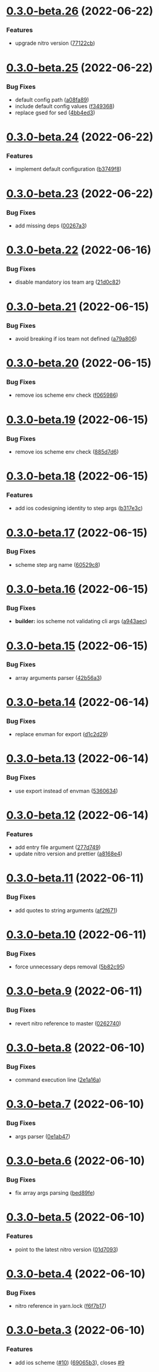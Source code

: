 # [0.3.0-beta.26](https://github.com/underscopeio/bitrise-step-nitro/compare/0.3.0-beta.25...0.3.0-beta.26) (2022-06-22)


### Features

* upgrade nitro version ([77122cb](https://github.com/underscopeio/bitrise-step-nitro/commit/77122cb791ff944b813a60df7f4680e6df728ca6))

# [0.3.0-beta.25](https://github.com/underscopeio/bitrise-step-nitro/compare/0.3.0-beta.24...0.3.0-beta.25) (2022-06-22)


### Bug Fixes

* default config path ([a08fa89](https://github.com/underscopeio/bitrise-step-nitro/commit/a08fa89d3286125f70b7003904034fe451f5514b))
* include default config values ([f349368](https://github.com/underscopeio/bitrise-step-nitro/commit/f349368847886309e3be9dfece00476f72bfe4ef))
* replace gsed for sed ([4bb4ed3](https://github.com/underscopeio/bitrise-step-nitro/commit/4bb4ed38b60949760846b52902dfbad0efcb770b))

# [0.3.0-beta.24](https://github.com/underscopeio/bitrise-step-nitro/compare/0.3.0-beta.23...0.3.0-beta.24) (2022-06-22)


### Features

* implement default configuration ([b3749f8](https://github.com/underscopeio/bitrise-step-nitro/commit/b3749f85e7513a6b6b4219c41adfddbb458a09b6))

# [0.3.0-beta.23](https://github.com/underscopeio/bitrise-step-nitro/compare/0.3.0-beta.22...0.3.0-beta.23) (2022-06-22)


### Bug Fixes

* add missing deps ([00267a3](https://github.com/underscopeio/bitrise-step-nitro/commit/00267a3f344685c86ed4abc4006353bf597639fb))

# [0.3.0-beta.22](https://github.com/underscopeio/bitrise-step-nitro/compare/0.3.0-beta.21...0.3.0-beta.22) (2022-06-16)


### Bug Fixes

* disable mandatory ios team arg ([21d0c82](https://github.com/underscopeio/bitrise-step-nitro/commit/21d0c8229421b84d31db5c4dc31b1d20adc68f86))

# [0.3.0-beta.21](https://github.com/underscopeio/bitrise-step-nitro/compare/0.3.0-beta.20...0.3.0-beta.21) (2022-06-15)


### Bug Fixes

* avoid breaking if ios team not defined ([a79a806](https://github.com/underscopeio/bitrise-step-nitro/commit/a79a806fb26fdc9d9c96378a1578dc926d25dc79))

# [0.3.0-beta.20](https://github.com/underscopeio/bitrise-step-nitro/compare/0.3.0-beta.19...0.3.0-beta.20) (2022-06-15)


### Bug Fixes

* remove ios scheme env check ([f065986](https://github.com/underscopeio/bitrise-step-nitro/commit/f065986a53d5dfe56e6f881bb4c6da94b7dd49af))

# [0.3.0-beta.19](https://github.com/underscopeio/bitrise-step-nitro/compare/0.3.0-beta.18...0.3.0-beta.19) (2022-06-15)


### Bug Fixes

* remove ios scheme env check ([885d7d6](https://github.com/underscopeio/bitrise-step-nitro/commit/885d7d6ca0e90be1822a225bedbfbd9d69d07711))

# [0.3.0-beta.18](https://github.com/underscopeio/bitrise-step-nitro/compare/0.3.0-beta.17...0.3.0-beta.18) (2022-06-15)


### Features

* add ios codesigning identity to step args ([b317e3c](https://github.com/underscopeio/bitrise-step-nitro/commit/b317e3cd18ce200d1783778e2d6004cfbbdb5df7))

# [0.3.0-beta.17](https://github.com/underscopeio/bitrise-step-nitro/compare/0.3.0-beta.16...0.3.0-beta.17) (2022-06-15)


### Bug Fixes

* scheme step arg name ([60529c8](https://github.com/underscopeio/bitrise-step-nitro/commit/60529c8d31deee5e6f7be3851b06c7873b80335c))

# [0.3.0-beta.16](https://github.com/underscopeio/bitrise-step-nitro/compare/0.3.0-beta.15...0.3.0-beta.16) (2022-06-15)


### Bug Fixes

* **builder:** ios scheme not validating cli args ([a943aec](https://github.com/underscopeio/bitrise-step-nitro/commit/a943aeca1570186ab6eb47a39bd0dac0ab3bd639))

# [0.3.0-beta.15](https://github.com/underscopeio/bitrise-step-nitro/compare/0.3.0-beta.14...0.3.0-beta.15) (2022-06-15)


### Bug Fixes

* array arguments parser ([42b56a3](https://github.com/underscopeio/bitrise-step-nitro/commit/42b56a3006ffa328575cfab50fa2bf07a9c36888))

# [0.3.0-beta.14](https://github.com/underscopeio/bitrise-step-nitro/compare/0.3.0-beta.13...0.3.0-beta.14) (2022-06-14)


### Bug Fixes

* replace envman for export ([d1c2d29](https://github.com/underscopeio/bitrise-step-nitro/commit/d1c2d2929613b50654de68edbe646da9e7ac6398))

# [0.3.0-beta.13](https://github.com/underscopeio/bitrise-step-nitro/compare/0.3.0-beta.12...0.3.0-beta.13) (2022-06-14)


### Bug Fixes

* use export instead of envman ([5360634](https://github.com/underscopeio/bitrise-step-nitro/commit/53606349397dfbd03fbfca164933b4379dcfe93d))

# [0.3.0-beta.12](https://github.com/underscopeio/bitrise-step-nitro/compare/0.3.0-beta.11...0.3.0-beta.12) (2022-06-14)


### Features

* add entry file argument ([277d749](https://github.com/underscopeio/bitrise-step-nitro/commit/277d7499fb852aad5ae4d4d3f59fbd0c4b3627e3))
* update nitro version and prettier ([a8168e4](https://github.com/underscopeio/bitrise-step-nitro/commit/a8168e456ab7a7572cbaed456bf627a0e9094c81))

# [0.3.0-beta.11](https://github.com/underscopeio/bitrise-step-nitro/compare/0.3.0-beta.10...0.3.0-beta.11) (2022-06-11)


### Bug Fixes

* add quotes to string arguments ([af2f671](https://github.com/underscopeio/bitrise-step-nitro/commit/af2f67140a39d78b38ecc8d0130a8a42b6db15ec))

# [0.3.0-beta.10](https://github.com/underscopeio/bitrise-step-nitro/compare/0.3.0-beta.9...0.3.0-beta.10) (2022-06-11)


### Bug Fixes

* force unnecessary deps removal ([5b82c95](https://github.com/underscopeio/bitrise-step-nitro/commit/5b82c953bec7dc0287003d34a21028f9877f191c))

# [0.3.0-beta.9](https://github.com/underscopeio/bitrise-step-nitro/compare/0.3.0-beta.8...0.3.0-beta.9) (2022-06-11)


### Bug Fixes

* revert nitro reference to master ([0262740](https://github.com/underscopeio/bitrise-step-nitro/commit/0262740817144d1ad6935b9426d9e649d486fd68))

# [0.3.0-beta.8](https://github.com/underscopeio/bitrise-step-nitro/compare/0.3.0-beta.7...0.3.0-beta.8) (2022-06-10)


### Bug Fixes

* command execution line ([2e1a16a](https://github.com/underscopeio/bitrise-step-nitro/commit/2e1a16a8bfa3b606409c4730ad7ba3f55f006fa6))

# [0.3.0-beta.7](https://github.com/underscopeio/bitrise-step-nitro/compare/0.3.0-beta.6...0.3.0-beta.7) (2022-06-10)


### Bug Fixes

* args parser ([0e1ab47](https://github.com/underscopeio/bitrise-step-nitro/commit/0e1ab47663eed17b054e6d34f3cf953571f7e849))

# [0.3.0-beta.6](https://github.com/underscopeio/bitrise-step-nitro/compare/0.3.0-beta.5...0.3.0-beta.6) (2022-06-10)


### Bug Fixes

* fix array args parsing ([bed89fe](https://github.com/underscopeio/bitrise-step-nitro/commit/bed89fe1854fd2a924a30f8aed2f32cb078bf06f))

# [0.3.0-beta.5](https://github.com/underscopeio/bitrise-step-nitro/compare/0.3.0-beta.4...0.3.0-beta.5) (2022-06-10)


### Features

* point to the latest nitro version ([01d7093](https://github.com/underscopeio/bitrise-step-nitro/commit/01d70935ea929e5e4207e7a0387dcfebb550cf3f))

# [0.3.0-beta.4](https://github.com/underscopeio/bitrise-step-nitro/compare/0.3.0-beta.3...0.3.0-beta.4) (2022-06-10)


### Bug Fixes

* nitro reference in yarn.lock ([f6f7b17](https://github.com/underscopeio/bitrise-step-nitro/commit/f6f7b17dbfd9fa1dedbef757c160443ba5f34121))

# [0.3.0-beta.3](https://github.com/underscopeio/bitrise-step-nitro/compare/0.3.0-beta.2...0.3.0-beta.3) (2022-06-10)


### Features

* add ios scheme ([#10](https://github.com/underscopeio/bitrise-step-nitro/issues/10)) ([69065b3](https://github.com/underscopeio/bitrise-step-nitro/commit/69065b37e6c3da4614954fe8e57b5cd0203ee6f9)), closes [#9](https://github.com/underscopeio/bitrise-step-nitro/issues/9)

